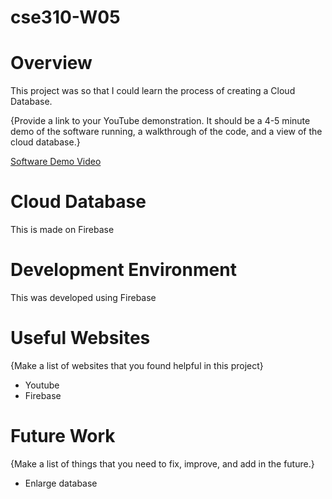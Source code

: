 # cse310-W05
# Overview

This project was so that I could learn the process of creating a Cloud Database.

{Provide a link to your YouTube demonstration. It should be a 4-5 minute demo of the software running, a walkthrough of the code, and a view of the cloud database.}

[Software Demo Video](http://youtube.link.goes.here)

# Cloud Database

This is made on Firebase

# Development Environment

This was developed using Firebase

# Useful Websites

{Make a list of websites that you found helpful in this project}

- Youtube
- Firebase

# Future Work

{Make a list of things that you need to fix, improve, and add in the future.}

- Enlarge database
